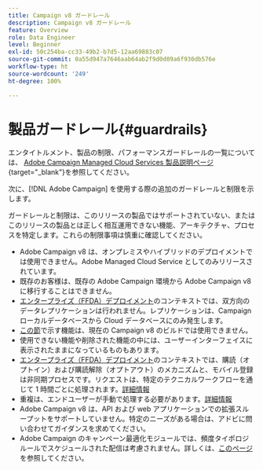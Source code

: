 ```yaml
---
title: Campaign v8 ガードレール
description: Campaign v8 ガードレール
feature: Overview
role: Data Engineer
level: Beginner
exl-id: 50c254ba-cc33-49b2-b7d5-12aa69883c07
source-git-commit: 0a55d947a7646aab64ab2f9d0d09a6f930db576e
workflow-type: ht
source-wordcount: '249'
ht-degree: 100%

---
```


# 製品ガードレール{#guardrails}

エンタイトルメント、製品の制限、パフォーマンスガードレールの一覧については、 [Adobe Campaign Managed Cloud Services 製品説明ページ](https://helpx.adobe.com/jp/legal/product-descriptions/adobe-campaign-managed-cloud-services.html){target=&quot;_blank&quot;}を参照してください。

次に、[!DNL Adobe Campaign] を使用する際の追加のガードレールと制限を示します。

ガードレールと制限は、このリリースの製品ではサポートされていない、またはこのリリースの製品とは正しく相互運用できない機能、アーキテクチャ、プロセスを特定します。これらの制限事項は慎重に確認してください。

* Adobe Campaign v8 は、オンプレミスやハイブリッドのデプロイメントでは使用できません。Adobe Managed Cloud Service としてのみリリースされています。
* 既存のお客様は、既存の Adobe Campaign 環境から Adobe Campaign v8 に移行することはできません。
* [エンタープライズ（FFDA）デプロイメント](../architecture/enterprise-deployment.md)のコンテキストでは、双方向のデータレプリケーションは行われません。レプリケーションは、Campaign ローカルデータベースから Cloud データベースにのみ発生します。
* [この節](v7-to-v8.md#gs-unavailable-features)で示す機能は、現在の Campaign v8 のビルドでは使用できません。
* 使用できない機能や削除された機能の中には、ユーザーインターフェイスに表示されたままになっているものもあります。
* [エンタープライズ（FFDA）デプロイメント](../architecture/enterprise-deployment.md)のコンテキストでは、購読（オプトイン）および購読解除（オプトアウト）のメカニズムと、モバイル登録は非同期プロセスです。リクエストは、特定のテクニカルワークフローを通じて 1 時間ごとに処理されます。[詳細情報](../architecture/replication.md#tech-wf)
* 重複は、エンドユーザーが手動で処理する必要があります。[詳細情報](../architecture/keys.md)
* Adobe Campaign v8 は、API および web アプリケーションでの拡張スループットをサポートしていません。特定のニーズがある場合は、アドビに問い合わせてガイダンスを求めてください。
* Adobe Campaign のキャンペーン最適化モジュールでは、頻度タイポロジルールでスケジュールされた配信は考慮されません。詳しくは、[このページ](https://experienceleague.adobe.com/docs/campaign/automation/campaign-optimization/pressure-rules.html?lang=ja)を参照してください。